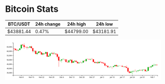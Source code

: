 # Bitcoin Stats

BTC/USDT|24h change|24h high|24h low|
|---|---|---|---|
|$43881.44|0.47%|$44799.00|$43181.91|

<img src="./chart.svg">
